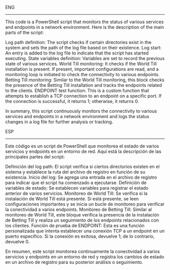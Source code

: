 ENG
**********
This code is a PowerShell script that monitors the status of various services and endpoints in a network environment. Here is the description of the main parts of the script:

Log path definition: The script checks if certain directories exist in the system and sets the path of the log file based on their existence.
Log start: An entry is added to the log file to indicate that the script has started executing.
State variables definition: Variables are set to record the previous state of various services.
World Till monitoring: It checks if the World Till installation is present. If present, important configurations are read, and a monitoring loop is initiated to check the connectivity to various endpoints.
Betting Till monitoring: Similar to the World Till monitoring, this block checks the presence of the Betting Till installation and tracks the endpoints related to the clients.
ENDPOINT test function: This is a custom function that attempts to establish a TCP connection to an endpoint on a specific port. If the connection is successful, it returns 1; otherwise, it returns 0.

In summary, this script continuously monitors the connectivity to various services and endpoints in a network environment and logs the status changes in a log file for further analysis or tracking.



ESP
*************
Este código es un script de PowerShell que monitorea el estado de varios servicios y endpoints en un entorno de red. Aquí está la descripción de las principales partes del script:

Definición del log path: El script verifica si ciertos directorios existen en el sistema y establece la ruta del archivo de registro en función de su existencia.
Inicio del log: Se agrega una entrada en el archivo de registro para indicar que el script ha comenzado a ejecutarse.
Definición de variables de estado: Se establecen variables para registrar el estado anterior de varios servicios.
Monitoreo de World Till: Se verifica si la instalación de World Till está presente. Si está presente, se leen configuraciones importantes y se inicia un bucle de monitoreo para verificar la conectividad a varios endpoints.
Monitoreo de Betting Till: Similar al monitoreo de World Till, este bloque verifica la presencia de la instalación de Betting Till y realiza un seguimiento de los endpoints relacionados con los clientes.
Función de prueba de ENDPOINT: Esta es una función personalizada que intenta establecer una conexión TCP a un endpoint en un puerto específico. Si la conexión es exitosa, devuelve 1; de lo contrario, devuelve 0.

En resumen, este script monitorea continuamente la conectividad a varios servicios y endpoints en un entorno de red y registra los cambios de estado en un archivo de registro para su posterior análisis o seguimiento.
